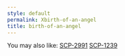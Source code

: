 ```yaml
---
style: default
permalink: Xbirth-of-an-angel
title: birth-of-an-angel
---
```

You may also like:
[SCP-2991](http://scp-wiki.net/scp-2991)
[SCP-1239](http://scp-wiki.net/scp-1239)